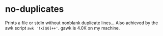 # no-duplicates
Prints a file or stdin without nonblank duplicate lines...
Also achieved by the awk script `awk '!x[$0]++'`.
gawk is 4.0K on my machine.
